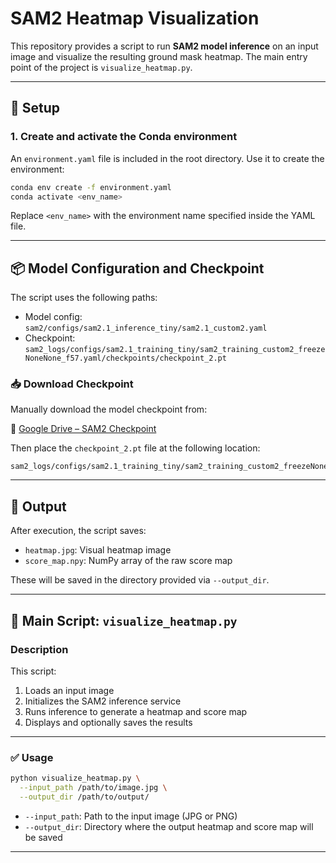 
# SAM2 Heatmap Visualization

This repository provides a script to run **SAM2 model inference** on an input image and visualize the resulting ground mask heatmap. The main entry point of the project is `visualize_heatmap.py`.

---

## 🔧 Setup

### 1. Create and activate the Conda environment

An `environment.yaml` file is included in the root directory. Use it to create the environment:

```bash
conda env create -f environment.yaml
conda activate <env_name>
````

Replace `<env_name>` with the environment name specified inside the YAML file.

---


## 📦 Model Configuration and Checkpoint

The script uses the following paths:

* Model config:
  `sam2/configs/sam2.1_inference_tiny/sam2.1_custom2.yaml`
* Checkpoint:
  `sam2_logs/configs/sam2.1_training_tiny/sam2_training_custom2_freezeNoneNone_f57.yaml/checkpoints/checkpoint_2.pt`

### 📥 Download Checkpoint

Manually download the model checkpoint from:

🔗 [Google Drive – SAM2 Checkpoint](https://drive.google.com/drive/folders/190yHH-TcfQVoByZeB1809sPIR62CsBD1?dmr=1&ec=wgc-drive-hero-goto)

Then place the `checkpoint_2.pt` file at the following location:

```
sam2_logs/configs/sam2.1_training_tiny/sam2_training_custom2_freezeNoneNone_f57.yaml/checkpoints/checkpoint_2.pt
```

---

## 📂 Output

After execution, the script saves:

* `heatmap.jpg`: Visual heatmap image
* `score_map.npy`: NumPy array of the raw score map

These will be saved in the directory provided via `--output_dir`.

---

## 🚀 Main Script: `visualize_heatmap.py`

### Description

This script:

1. Loads an input image
2. Initializes the SAM2 inference service
3. Runs inference to generate a heatmap and score map
4. Displays and optionally saves the results

---

### ✅ Usage

```bash
python visualize_heatmap.py \
  --input_path /path/to/image.jpg \
  --output_dir /path/to/output/
```

* `--input_path`: Path to the input image (JPG or PNG)
* `--output_dir`: Directory where the output heatmap and score map will be saved

---
